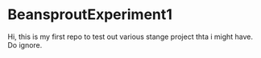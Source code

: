 # BeansproutExperiment1

Hi, this is my first repo to test out various stange project thta i might have. Do ignore.
